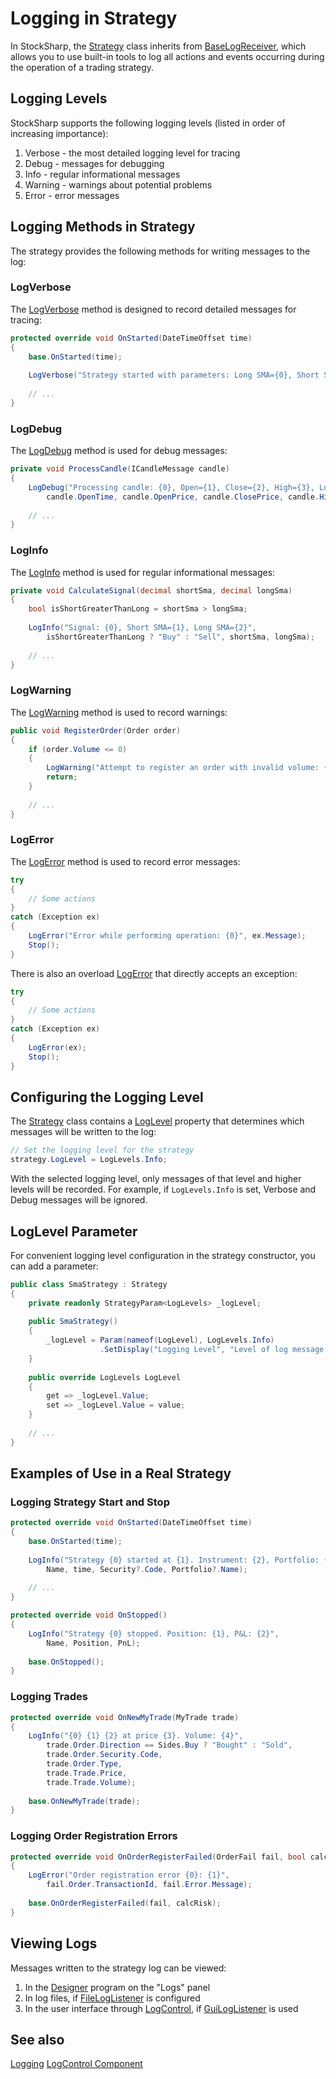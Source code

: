 # Logging in Strategy

In StockSharp, the [Strategy](xref:StockSharp.Algo.Strategies.Strategy) class inherits from [BaseLogReceiver](xref:Ecng.Logging.BaseLogReceiver), which allows you to use built-in tools to log all actions and events occurring during the operation of a trading strategy.

## Logging Levels

StockSharp supports the following logging levels (listed in order of increasing importance):

1. Verbose - the most detailed logging level for tracing
2. Debug - messages for debugging
3. Info - regular informational messages
4. Warning - warnings about potential problems
5. Error - error messages

## Logging Methods in Strategy

The strategy provides the following methods for writing messages to the log:

### LogVerbose

The [LogVerbose](xref:Ecng.Logging.BaseLogReceiver.LogVerbose(System.String,System.Object[])) method is designed to record detailed messages for tracing:

```cs
protected override void OnStarted(DateTimeOffset time)
{
    base.OnStarted(time);
    
    LogVerbose("Strategy started with parameters: Long SMA={0}, Short SMA={1}", LongSmaLength, ShortSmaLength);
    
    // ...
}
```

### LogDebug

The [LogDebug](xref:Ecng.Logging.BaseLogReceiver.LogDebug(System.String,System.Object[])) method is used for debug messages:

```cs
private void ProcessCandle(ICandleMessage candle)
{
    LogDebug("Processing candle: {0}, Open={1}, Close={2}, High={3}, Low={4}, Volume={5}", 
        candle.OpenTime, candle.OpenPrice, candle.ClosePrice, candle.HighPrice, candle.LowPrice, candle.TotalVolume);
    
    // ...
}
```

### LogInfo

The [LogInfo](xref:Ecng.Logging.BaseLogReceiver.LogInfo(System.String,System.Object[])) method is used for regular informational messages:

```cs
private void CalculateSignal(decimal shortSma, decimal longSma)
{
    bool isShortGreaterThanLong = shortSma > longSma;
    
    LogInfo("Signal: {0}, Short SMA={1}, Long SMA={2}", 
        isShortGreaterThanLong ? "Buy" : "Sell", shortSma, longSma);
    
    // ...
}
```

### LogWarning

The [LogWarning](xref:Ecng.Logging.BaseLogReceiver.LogWarning(System.String,System.Object[])) method is used to record warnings:

```cs
public void RegisterOrder(Order order)
{
    if (order.Volume <= 0)
    {
        LogWarning("Attempt to register an order with invalid volume: {0}", order.Volume);
        return;
    }
    
    // ...
}
```

### LogError

The [LogError](xref:Ecng.Logging.BaseLogReceiver.LogError(System.String,System.Object[])) method is used to record error messages:

```cs
try
{
    // Some actions
}
catch (Exception ex)
{
    LogError("Error while performing operation: {0}", ex.Message);
    Stop();
}
```

There is also an overload [LogError](xref:Ecng.Logging.BaseLogReceiver.LogError(System.Exception)) that directly accepts an exception:

```cs
try
{
    // Some actions
}
catch (Exception ex)
{
    LogError(ex);
    Stop();
}
```

## Configuring the Logging Level

The [Strategy](xref:StockSharp.Algo.Strategies.Strategy) class contains a [LogLevel](xref:Ecng.Logging.ILogSource.LogLevel) property that determines which messages will be written to the log:

```cs
// Set the logging level for the strategy
strategy.LogLevel = LogLevels.Info;
```

With the selected logging level, only messages of that level and higher levels will be recorded. For example, if `LogLevels.Info` is set, Verbose and Debug messages will be ignored.

## LogLevel Parameter

For convenient logging level configuration in the strategy constructor, you can add a parameter:

```cs
public class SmaStrategy : Strategy
{
    private readonly StrategyParam<LogLevels> _logLevel;
    
    public SmaStrategy()
    {
        _logLevel = Param(nameof(LogLevel), LogLevels.Info)
                    .SetDisplay("Logging Level", "Level of log message detail", "Logging Settings");
    }
    
    public override LogLevels LogLevel
    {
        get => _logLevel.Value;
        set => _logLevel.Value = value;
    }
    
    // ...
}
```

## Examples of Use in a Real Strategy

### Logging Strategy Start and Stop

```cs
protected override void OnStarted(DateTimeOffset time)
{
    base.OnStarted(time);
    
    LogInfo("Strategy {0} started at {1}. Instrument: {2}, Portfolio: {3}", 
        Name, time, Security?.Code, Portfolio?.Name);
    
    // ...
}

protected override void OnStopped()
{
    LogInfo("Strategy {0} stopped. Position: {1}, P&L: {2}", 
        Name, Position, PnL);
    
    base.OnStopped();
}
```

### Logging Trades

```cs
protected override void OnNewMyTrade(MyTrade trade)
{
    LogInfo("{0} {1} {2} at price {3}. Volume: {4}", 
        trade.Order.Direction == Sides.Buy ? "Bought" : "Sold",
        trade.Order.Security.Code,
        trade.Order.Type,
        trade.Trade.Price,
        trade.Trade.Volume);
    
    base.OnNewMyTrade(trade);
}
```

### Logging Order Registration Errors

```cs
protected override void OnOrderRegisterFailed(OrderFail fail, bool calcRisk)
{
    LogError("Order registration error {0}: {1}", 
        fail.Order.TransactionId, fail.Error.Message);
    
    base.OnOrderRegisterFailed(fail, calcRisk);
}
```

## Viewing Logs

Messages written to the strategy log can be viewed:

1. In the [Designer](../../designer.md) program on the "Logs" panel
2. In log files, if [FileLogListener](xref:Ecng.Logging.FileLogListener) is configured
3. In the user interface through [LogControl](xref:StockSharp.Xaml.LogControl), if [GuiLogListener](xref:StockSharp.Xaml.GuiLogListener) is used

## See also

[Logging](../logging.md)
[LogControl Component](../graphical_user_interface/logging/log_panel.md)
